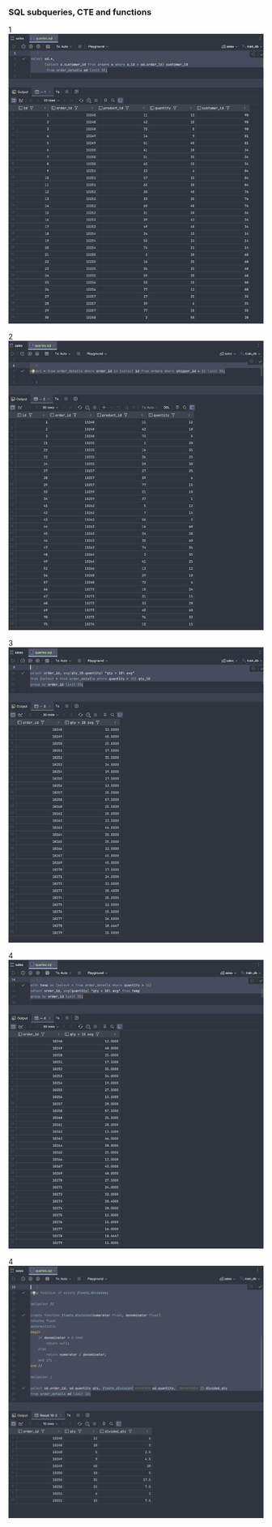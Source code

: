 ### SQL subqueries, CTE and functions

1
![](./img/1.png)

2
![](./img/2.png)

3
![](./img/3.png)

4
![](./img/4.png)

4
![](./img/5.png)

